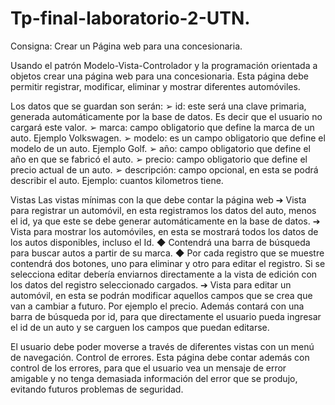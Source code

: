 # Tp-final-laboratorio-2-UTN.
Consigna:
Crear un Página web para una concesionaria.

Usando el patrón Modelo-Vista-Controlador y la programación orientada a objetos crear una
página web para una concesionaria. Esta página debe permitir registrar, modificar, eliminar y
mostrar diferentes automóviles.

Los datos que se guardan son serán:
➢ id: este será una clave primaria, generada automáticamente por la base de datos. Es
decir que el usuario no cargará este valor.
➢ marca: campo obligatorio que define la marca de un auto. Ejemplo Volkswagen.
➢ modelo: es un campo obligatorio que define el modelo de un auto. Ejemplo Golf.
➢ año: campo obligatorio que define el año en que se fabricó el auto.
➢ precio: campo obligatorio que define el precio actual de un auto.
➢ descripción: campo opcional, en esta se podrá describir el auto. Ejemplo: cuantos
kilometros tiene.

Vistas
Las vistas mínimas con la que debe contar la página web
➔ Vista para registrar un automóvil, en esta registramos los datos del auto, menos el id,
ya que este se debe generar automáticamente en la base de datos.
➔ Vista para mostrar los automóviles, en esta se mostrará todos los datos de los autos
disponibles, incluso el Id.
◆ Contendrá una barra de búsqueda para buscar autos a partir de su marca.
◆ Por cada registro que se muestre contendrá dos botones, uno para eliminar y
otro para editar el registro. Si se selecciona editar debería enviarnos
directamente a la vista de edición con los datos del registro seleccionado
cargados.
➔ Vista para editar un automóvil, en esta se podrán modificar aquellos campos que se
crea que van a cambiar a futuro. Por ejemplo el precio. Además contará con una
barra de búsqueda por id, para que directamente el usuario pueda ingresar el id de
un auto y se carguen los campos que puedan editarse.

El usuario debe poder moverse a través de diferentes vistas con un menú de navegación.
Control de errores.
Esta página debe contar además con control de los errores, para que el usuario vea un
mensaje de error amigable y no tenga demasiada información del error que se produjo,
evitando futuros problemas de seguridad.
